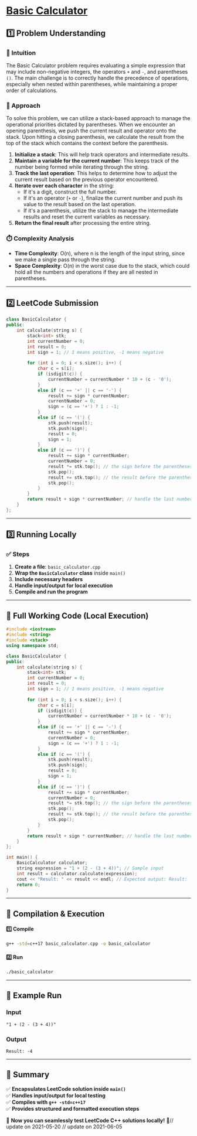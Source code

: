# **[Basic Calculator](https://leetcode.com/problems/basic-calculator/description/)**  

## **1️⃣ Problem Understanding**  
### **📌 Intuition**  
The Basic Calculator problem requires evaluating a simple expression that may include non-negative integers, the operators `+` and `-`, and parentheses `()`. The main challenge is to correctly handle the precedence of operations, especially when nested within parentheses, while maintaining a proper order of calculations.

### **🚀 Approach**  
To solve this problem, we can utilize a stack-based approach to manage the operational priorities dictated by parentheses. When we encounter an opening parenthesis, we push the current result and operator onto the stack. Upon hitting a closing parenthesis, we calculate the result from the top of the stack which contains the context before the parenthesis.

1. **Initialize a stack**: This will help track operators and intermediate results.
2. **Maintain a variable for the current number**: This keeps track of the number being formed while iterating through the string.
3. **Track the last operation**: This helps to determine how to adjust the current result based on the previous operator encountered.
4. **Iterate over each character** in the string:
   - If it's a digit, construct the full number.
   - If it's an operator (`+` or `-`), finalize the current number and push its value to the result based on the last operation.
   - If it's a parenthesis, utilize the stack to manage the intermediate results and reset the current variables as necessary.
5. **Return the final result** after processing the entire string.

### **⏱️ Complexity Analysis**  
- **Time Complexity**: O(n), where n is the length of the input string, since we make a single pass through the string.
- **Space Complexity**: O(n) in the worst case due to the stack, which could hold all the numbers and operations if they are all nested in parentheses.

---  

## **2️⃣ LeetCode Submission**  
```cpp
class BasicCalculator {
public:
    int calculate(string s) {
        stack<int> stk;
        int currentNumber = 0;
        int result = 0;
        int sign = 1; // 1 means positive, -1 means negative
        
        for (int i = 0; i < s.size(); i++) {
            char c = s[i];
            if (isdigit(c)) {
                currentNumber = currentNumber * 10 + (c - '0');
            }
            else if (c == '+' || c == '-') {
                result += sign * currentNumber;
                currentNumber = 0;
                sign = (c == '+') ? 1 : -1;
            }
            else if (c == '(') {
                stk.push(result);
                stk.push(sign);
                result = 0;
                sign = 1;
            }
            else if (c == ')') {
                result += sign * currentNumber;
                currentNumber = 0;
                result *= stk.top(); // the sign before the parentheses
                stk.pop();
                result += stk.top(); // the result before the parentheses
                stk.pop();
            }
        }
        return result + sign * currentNumber; // handle the last number
    }
};
```  

---  

## **3️⃣ Running Locally**  
### **✅ Steps**  
1. **Create a file**: `basic_calculator.cpp`  
2. **Wrap the `BasicCalculator` class** inside `main()`  
3. **Include necessary headers**  
4. **Handle input/output for local execution**  
5. **Compile and run the program**  

---  

## **📝 Full Working Code (Local Execution)**  
```cpp
#include <iostream>
#include <string>
#include <stack>
using namespace std;

class BasicCalculator {
public:
    int calculate(string s) {
        stack<int> stk;
        int currentNumber = 0;
        int result = 0;
        int sign = 1; // 1 means positive, -1 means negative
        
        for (int i = 0; i < s.size(); i++) {
            char c = s[i];
            if (isdigit(c)) {
                currentNumber = currentNumber * 10 + (c - '0');
            }
            else if (c == '+' || c == '-') {
                result += sign * currentNumber;
                currentNumber = 0;
                sign = (c == '+') ? 1 : -1;
            }
            else if (c == '(') {
                stk.push(result);
                stk.push(sign);
                result = 0;
                sign = 1;
            }
            else if (c == ')') {
                result += sign * currentNumber;
                currentNumber = 0;
                result *= stk.top(); // the sign before the parentheses
                stk.pop();
                result += stk.top(); // the result before the parentheses
                stk.pop();
            }
        }
        return result + sign * currentNumber; // handle the last number
    }
};

int main() {
    BasicCalculator calculator;
    string expression = "1 + (2 - (3 + 4))"; // Sample input
    int result = calculator.calculate(expression);
    cout << "Result: " << result << endl; // Expected output: Result: -4
    return 0;
}
```  

---  

## **🔧 Compilation & Execution**  
#### **1️⃣ Compile**  
```bash
g++ -std=c++17 basic_calculator.cpp -o basic_calculator
```  

#### **2️⃣ Run**  
```bash
./basic_calculator
```  

---  

## **🎯 Example Run**  
### **Input**  
```
"1 + (2 - (3 + 4))"
```  
### **Output**  
```
Result: -4
```  

---  

## **📌 Summary**  
✅ **Encapsulates LeetCode solution inside `main()`**  
✅ **Handles input/output for local testing**  
✅ **Compiles with `g++ -std=c++17`**  
✅ **Provides structured and formatted execution steps**  

🚀 **Now you can seamlessly test LeetCode C++ solutions locally!** 🚀// update on 2021-05-20
// update on 2021-06-05
